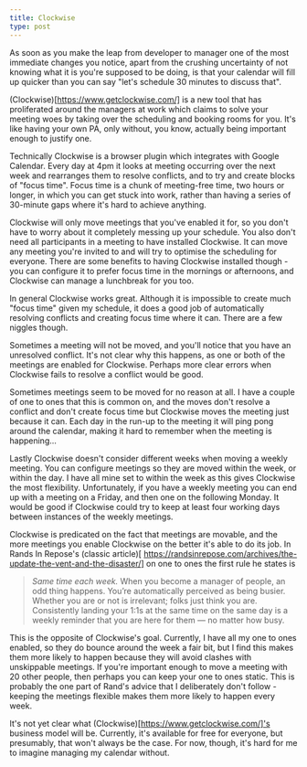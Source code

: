 ```yaml
---
title: Clockwise
type: post
---
```

As soon as you make the leap from developer to manager one of the most immediate changes you notice, apart
from the crushing uncertainty of not knowing what it is you're supposed to be doing, is that your calendar
will fill up quicker than you can say "let's schedule 30 minutes to discuss that".

(Clockwise)[https://www.getclockwise.com/] is a new tool that has proliferated around the managers at work which
claims to solve your meeting woes by taking over the scheduling and booking rooms for you. It's like having
your own PA, only without, you know, actually being important enough to justify one.

Technically Clockwise is a browser plugin which integrates with Google Calendar. Every day at 4pm it looks at
meeting occurring over the next week and rearranges them to resolve conflicts, and to try and create blocks of
"focus time". Focus time is a chunk of meeting-free time, two hours or longer, in which you can get stuck into
work, rather than having a series of 30-minute gaps where it's hard to achieve anything.

Clockwise will only move meetings that you've enabled it for, so you don't have to worry about it completely
messing up your schedule. You also don't need all participants in a meeting to have installed Clockwise. It can
move any meeting you're invited to and will try to optimise the scheduling for everyone. There are some benefits
to having Clockwise installed though - you can configure it to prefer focus time in the mornings or afternoons,
and Clockwise can manage a lunchbreak for you too.

In general Clockwise works great. Although it is impossible to create much "focus time" given my schedule, it
does a good job of automatically resolving conflicts and creating focus time where it can. There are a few niggles
though.

Sometimes a meeting will not be moved, and you'll notice that you have an unresolved conflict. It's not clear why
this happens, as one or both of the meetings are enabled for Clockwise. Perhaps more clear errors when Clockwise
fails to resolve a conflict would be good.

Sometimes meetings seem to be moved for no reason at all. I have a couple of one to ones that this is common on, and
the moves don't resolve a conflict and don't create focus time but Clockwise moves the meeting just because it can.
Each day in the run-up to the meeting it will ping pong around the calendar, making it hard to remember when the meeting
is happening...

Lastly Clockwise doesn't consider different weeks when moving a weekly meeting. You can configure meetings so they are
moved within the week, or within the day. I have all mine set to within the week as this gives Clockwise the most flexibility.
Unfortunately, if you have a weekly meeting you can end up with a meeting on a Friday, and then one on the following Monday.
It would be good if Clockwise could try to keep at least four working days between instances of the weekly meetings.

Clockwise is predicated on the fact that meetings are movable, and the more meetings you enable Clockwise on the better
it's able to do its job. In Rands In Repose's (classic article)[
https://randsinrepose.com/archives/the-update-the-vent-and-the-disaster/] on one to ones the first rule he states is

> *Same time each week.* When you become a manager of people, an odd thing happens. You’re automatically perceived as
> being busier. Whether you are or not is irrelevant; folks just think you are. Consistently landing your 1:1s at the
> same time on the same day is a weekly reminder that you are here for them — no matter how busy.

This is the opposite of Clockwise's goal. Currently, I have all my one to ones enabled, so they do bounce around the week
a fair bit, but I find this makes them more likely to happen because they will avoid clashes with unskippable meetings.
If you're important enough to move a meeting with 20 other people, then perhaps you can keep your one to ones static. This
is probably the one part of Rand's advice that I deliberately don't follow - keeping the meetings flexible makes them more
likely to happen every week.

It's not yet clear what (Clockwise)[https://www.getclockwise.com/]'s business model will be. Currently, it's available
for free for everyone, but presumably, that won't always be the case. For now, though, it's hard for me to imagine managing
my calendar without.
